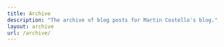 ```yaml
---
title: Archive
description: "The archive of blog posts for Martin Costello's blog."
layout: archive
url: /archive/
---
```

